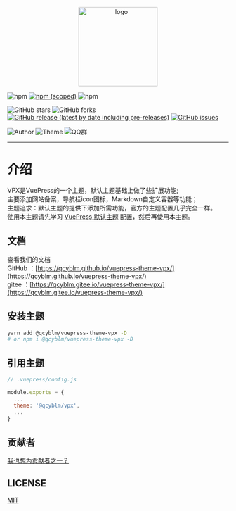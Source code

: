 <p align="center">
  <a href="https://qcyblm.github.io/vuepress-theme-vpx/" target="_blank">
    <img width="180" src="./docs/vpx.png" alt="logo">
  </a>
</p>

![npm](https://img.shields.io/npm/l/@qcyblm/vuepress-theme-vpx)
[![npm (scoped)](https://img.shields.io/npm/v/@qcyblm/vuepress-theme-vpx)](https://www.npmjs.com/package/@qcyblm/vuepress-theme-vpx?activeTab=versions)
![npm](https://img.shields.io/npm/dt/@qcyblm/vuepress-theme-vpx)

![GitHub stars](https://img.shields.io/github/stars/qcyblm/vuepress-theme-vpx)
![GitHub forks](https://img.shields.io/github/forks/qcyblm/vuepress-theme-vpx)
[![GitHub release (latest by date including pre-releases)](https://img.shields.io/github/v/release/qcyblm/vuepress-theme-vpx?include_prereleases)](https://github.com/qcyblm/vuepress-theme-vpx/releases)
[![GitHub issues](https://img.shields.io/github/issues/qcyblm/vuepress-theme-vpx)](https://github.com/qcyblm/vuepress-theme-vpx/issues)

![Author](https://img.shields.io/badge/Author-qcyblm-red)
![Theme](https://img.shields.io/badge/Theme-@qcyblm/vuepress-%2dtheme-%2dvpx-red)
![QQ群](https://img.shields.io/badge/QQ群-984339883-red)

------------------

# 介绍
VPX是VuePress的一个主题，默认主题基础上做了些扩展功能;  
主要添加网站备案，导航栏icon图标，Markdown自定义容器等功能；  
主题追求：默认主题的提供下添加所需功能，官方的主题配置几乎完全一样。  
使用本主题请先学习 [VuePress 默认主题](https://www.vuepress.cn/theme/default-theme-config.html) 配置，然后再使用本主题。

## 文档
查看我们的文档  
GitHub ：[https://qcyblm.github.io/vuepress-theme-vpx/](https://qcyblm.github.io/vuepress-theme-vpx/)  
gitee ：[https://qcyblm.gitee.io/vuepress-theme-vpx/](https://qcyblm.gitee.io/vuepress-theme-vpx/)
## 安装主题
``` sh
yarn add @qcyblm/vuepress-theme-vpx -D
# or npm i @qcyblm/vuepress-theme-vpx -D
```
## 引用主题
``` js
// .vuepress/config.js

module.exports = {
  ...
  theme: '@qcyblm/vpx',
  ...
}
```

## 贡献者

[我也想为贡献者之一？](https://github.com/qcyblm/vuepress-theme-vpx/pulls)

## LICENSE
[MIT](/LICENSE)
